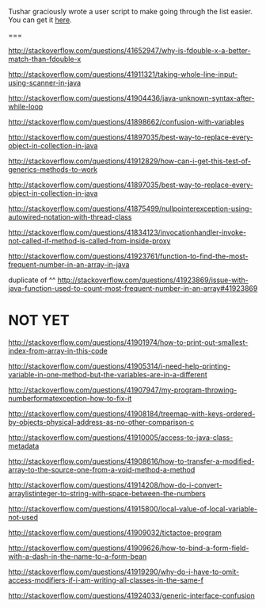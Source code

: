 Tushar graciously wrote a user script to make going through the list easier. You can get it [here](https://github.com/tusharjadhav219/Userscript-for-delete-candidates).

===

http://stackoverflow.com/questions/41652947/why-is-fdouble-x-a-better-match-than-fdouble-x

http://stackoverflow.com/questions/41911321/taking-whole-line-input-using-scanner-in-java

http://stackoverflow.com/questions/41904436/java-unknown-syntax-after-while-loop

http://stackoverflow.com/questions/41898662/confusion-with-variables

http://stackoverflow.com/questions/41897035/best-way-to-replace-every-object-in-collection-in-java

http://stackoverflow.com/questions/41912829/how-can-i-get-this-test-of-generics-methods-to-work

http://stackoverflow.com/questions/41897035/best-way-to-replace-every-object-in-collection-in-java

http://stackoverflow.com/questions/41875499/nullpointerexception-using-autowired-notation-with-thread-class

http://stackoverflow.com/questions/41834123/invocationhandler-invoke-not-called-if-method-is-called-from-inside-proxy

http://stackoverflow.com/questions/41923761/function-to-find-the-most-frequent-number-in-an-array-in-java

duplicate of ^^ http://stackoverflow.com/questions/41923869/issue-with-java-function-used-to-count-most-frequent-number-in-an-array#41923869

NOT YET
=====

http://stackoverflow.com/questions/41901974/how-to-print-out-smallest-index-from-array-in-this-code

http://stackoverflow.com/questions/41905314/i-need-help-printing-variable-in-one-method-but-the-variables-are-in-a-different

http://stackoverflow.com/questions/41907947/my-program-throwing-numberformatexception-how-to-fix-it

http://stackoverflow.com/questions/41908184/treemap-with-keys-ordered-by-objects-physical-address-as-no-other-comparison-c

http://stackoverflow.com/questions/41910005/access-to-java-class-metadata

http://stackoverflow.com/questions/41908616/how-to-transfer-a-modified-array-to-the-source-one-from-a-void-method-a-method

http://stackoverflow.com/questions/41914208/how-do-i-convert-arraylistinteger-to-string-with-space-between-the-numbers

http://stackoverflow.com/questions/41915800/local-value-of-local-variable-not-used

http://stackoverflow.com/questions/41909032/tictactoe-program

http://stackoverflow.com/questions/41909626/how-to-bind-a-form-field-with-a-dash-in-the-name-to-a-form-bean

http://stackoverflow.com/questions/41919290/why-do-i-have-to-omit-access-modifiers-if-i-am-writing-all-classes-in-the-same-f

http://stackoverflow.com/questions/41924033/generic-interface-confusion